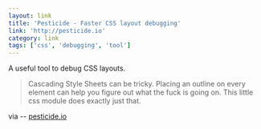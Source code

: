```yaml
---
layout: link
title: 'Pesticide - Faster CSS layout debugging'
link: 'http://pesticide.io'
category: link
tags: ['css', 'debugging', 'tool']
---
```


A useful tool to debug CSS layouts.

> Cascading Style Sheets can be tricky. Placing an outline on every element can help you figure out what the fuck is going on. This little css module does exactly just that.

via -- [pesticide.io](http://pesticide.io)